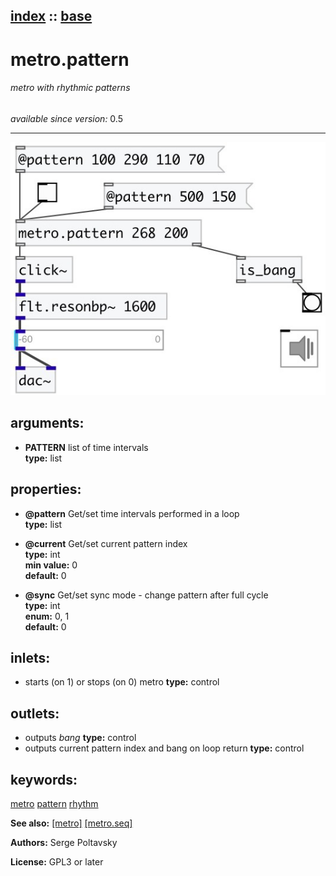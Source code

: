 [index](index.html) :: [base](category_base.html)
---

# metro.pattern

###### metro with rhythmic patterns

*available since version:* 0.5

---




[![example](../examples/img/metro.pattern.jpg)](../examples/pd/metro.pattern.pd)



## arguments:

* **PATTERN**
list of time intervals<br>
__type:__ list<br>





## properties:

* **@pattern** 
Get/set time intervals performed in a loop<br>
__type:__ list<br>

* **@current** 
Get/set current pattern index<br>
__type:__ int<br>
__min value:__ 0<br>
__default:__ 0<br>

* **@sync** 
Get/set sync mode - change pattern after full cycle<br>
__type:__ int<br>
__enum:__ 0, 1<br>
__default:__ 0<br>



## inlets:

* starts (on 1) or stops (on 0) metro 
__type:__ control<br>



## outlets:

* outputs *bang*
__type:__ control<br>
* outputs current pattern index and bang on loop return
__type:__ control<br>



## keywords:

[metro](keywords/metro.html)
[pattern](keywords/pattern.html)
[rhythm](keywords/rhythm.html)



**See also:**
[\[metro\]](metro.html)
[\[metro.seq\]](metro.seq.html)




**Authors:** Serge Poltavsky




**License:** GPL3 or later





